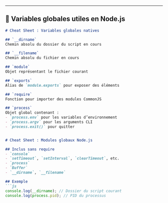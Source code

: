 ---

## 📘 Variables globales utiles en Node.js

```markdown
# Cheat Sheet : Variables globales natives

## `__dirname`
Chemin absolu du dossier du script en cours

## `__filename`
Chemin absolu du fichier en cours

## `module`
Objet représentant le fichier courant

## `exports`
Alias de `module.exports` pour exposer des éléments

## `require`
Fonction pour importer des modules CommonJS

## `process`
Objet global contenant :
- `process.env` pour les variables d’environnement
- `process.argv` pour les arguments CLI
- `process.exit()` pour quitter


# Cheat Sheet : Modules globaux Node.js

## Inclus sans require
- `console`
- `setTimeout`, `setInterval`, `clearTimeout`, etc.
- `process`
- `Buffer`
- `__dirname`, `__filename`

## Exemple
```js
console.log(__dirname); // Dossier du script courant
console.log(process.pid); // PID du processus
